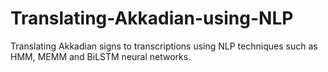 # Translating-Akkadian-using-NLP
Translating Akkadian signs to transcriptions using NLP techniques such as HMM, MEMM and BiLSTM neural networks.
